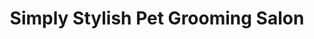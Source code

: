 ---
title: "Simply Stylish Pet Grooming Salon"
url: /kew/simply-stylish-pet-grooming-salon/
shop: Tiere
---
